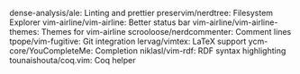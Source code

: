 dense-analysis/ale: Linting and prettier
preservim/nerdtree: Filesystem Explorer
vim-airline/vim-airline: Better status bar
vim-airline/vim-airline-themes: Themes for vim-airline
scrooloose/nerdcommenter: Comment lines
tpope/vim-fugitive: Git integration
lervag/vimtex: LaTeX support
ycm-core/YouCompleteMe: Completion
niklasl/vim-rdf: RDF syntax highlighting
tounaishouta/coq.vim: Coq helper
